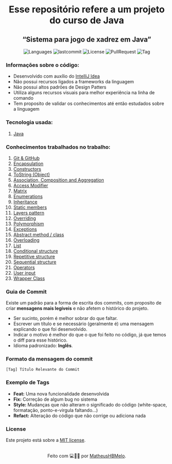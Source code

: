 <div align="center">

# Esse repositório refere a um projeto do curso de Java

## “Sistema para jogo de xadrez em Java”

</div>

<p align="center">
  <img alt="Languages" src="https://img.shields.io/github/languages/count/matheushbmelo/chess-system-java?color=brightgreen&label=Linguagens" />
  <img alt="lastcommit" src="https://img.shields.io/github/last-commit/matheushbmelo/chess-system-java?color=brightgreen&label=Ultimo commit" />
  <img alt="License" src="https://img.shields.io/github/license/matheushbmelo/chess-system-java?color=brightgreen&label=Licenca" />
  <img alt="PullRequest" src="https://img.shields.io/github/issues-pr/matheushbmelo/chess-system-java?color=brightgreen&label=Pull%20Request" />
  <img alt="Tag" src="https://img.shields.io/github/v/release/matheushbmelo/chess-system-java?color=brightgreen&include_prereleases&label=Vers%C3%A3o" />
</p>

### Informações sobre o código:

* Desenvolvido com auxílio do [IntelliJ Idea](https://www.jetbrains.com/pt-br/idea/)
* Não possui recursos ligados a frameworks da linguagem
* Não possui altos padrões de Design Patters
* Utiliza alguns recursos visuais para melhor experiência na linha de comando
* Tem proposito de validar os conhecimentos até então estudados sobre a linguagem

### Tecnologia usada:

1. [Java](https://www.w3schools.com/java/)

### Conhecimentos trabalhados no trabalho:

1. [Git & GitHub](https://docs.github.com/pt/get-started/using-git/about-git)
2. [Encapsulation](https://www.geeksforgeeks.org/encapsulation-in-java/)
3. [Constructors](https://www.geeksforgeeks.org/constructors-in-java/)
4. [ToString (Object)](https://www.geeksforgeeks.org/object-tostring-method-in-java/)
5. [Association, Composition and Aggregation](https://www.geeksforgeeks.org/association-composition-aggregation-java/)
6. [Access Modifier](https://www.geeksforgeeks.org/access-modifiers-java/)
7. [Matrix](https://www.geeksforgeeks.org/multidimensional-arrays-in-java/)
8. [Enumerations](https://www.geeksforgeeks.org/enum-in-java/)
9. [Inheritance](https://www.geeksforgeeks.org/inheritance-in-java/)
10. [Static members](https://www.geeksforgeeks.org/static-keyword-java/)
11. [Layers pattern](https://www.geeksforgeeks.org/mvc-design-pattern/)
12. [Overriding](https://www.geeksforgeeks.org/overriding-in-java/)
13. [Polymorphism](https://www.geeksforgeeks.org/polymorphism-in-java/)
14. [Exceptions](https://www.geeksforgeeks.org/exceptions-in-java/)
15. [Abstract method / class](https://www.geeksforgeeks.org/abstraction-in-java-2/)
16. [Overloading](https://www.geeksforgeeks.org/method-overloading-in-java/)
17. [List](https://www.geeksforgeeks.org/list-interface-java-examples/)
18. [Conditional structure](https://www.geeksforgeeks.org/decision-making-javaif-else-switch-break-continue-jump/)
19. [Repetitive structure](https://www.geeksforgeeks.org/loops-in-java/)
20. [Sequential structure](https://www.geeksforgeeks.org/control-structures-in-programming-languages/)
21. [Operators](https://www.geeksforgeeks.org/operators-in-java/)
22. [User input](https://www.w3schools.com/java/java_user_input.asp)
23. [Wrapper Class](https://www.geeksforgeeks.org/wrapper-classes-java/)

### Guia de Commit

Existe um padrão para a forma de escrita dos commits, com proposito de criar **mensagens mais legíveis** e não afetem o histórico do projeto.

* Ser sucinto, porém é melhor sobrar do que faltar.
* Escrever um título e se necessário (geralmente é) uma mensagem explicando o que foi desenvolvido.
* Indicar o motivo é melhor do que o que foi feito no código, já que temos o diff para esse histórico.
* Idioma padronizado: **Inglês**.

### Formato da mensagem do commit

````
[Tag] Título Relevante do Commit
````

### Exemplo de Tags

* **Feat:** Uma nova funcionalidade desenvolvida
* **Fix:** Correção de algum bug no sistema
* **Style:** Mudanças que não alteram o significado do código (white-space, formatação, ponto-e-virgula faltando...)
* **Refact:** Alteração do código que não corrige ou adiciona nada

### License

Este projeto está sobre a [MIT license](./LICENSE).<br><br>

<div align="center">

Feito com 💻👨‍💻 por [MatheusHBMelo](https://www.linkedin.com/in/matheushbmelo/).

</div>

